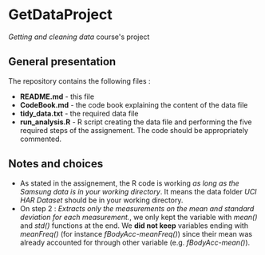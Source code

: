 GetDataProject
==============

*Getting and cleaning data* course's project

## General presentation

The repository contains the following files :

* **README.md** - this file 
* **CodeBook.md** - the code book explaining the content of the data file
* **tidy_data.txt** - the required data file
* **run_analysis.R** - R script creating the data file and performing the five 
required steps of the assignement. The code should be appropriately commented. 

## Notes and choices

* As stated in the assignement, the R code is working *as long as the Samsung data is in your working directory*. It means the data folder *UCI HAR Dataset* should be in your working directory.
* On step 2 : *Extracts only the measurements on the mean and standard deviation for each measurement.*, we only kept the variable with *mean()* and *std()* functions at the end. We **did not keep** variables ending with *meanFreq()* (for instance *fBodyAcc-meanFreq()*) since 
their mean was already accounted for through other variable (e.g. *fBodyAcc-mean()*).
